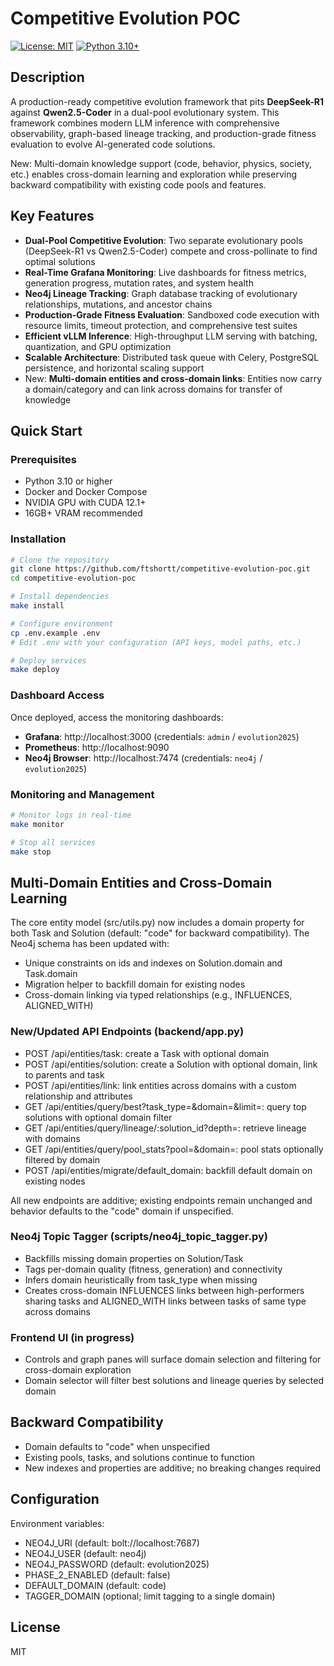 # Competitive Evolution POC

[![License: MIT](https://img.shields.io/badge/License-MIT-yellow.svg)](https://opensource.org/licenses/MIT)
[![Python 3.10+](https://img.shields.io/badge/python-3.10+-blue.svg)](https://www.python.org/downloads/)

## Description
A production-ready competitive evolution framework that pits **DeepSeek-R1** against **Qwen2.5-Coder** in a dual-pool evolutionary system. This framework combines modern LLM inference with comprehensive observability, graph-based lineage tracking, and production-grade fitness evaluation to evolve AI-generated code solutions.

New: Multi-domain knowledge support (code, behavior, physics, society, etc.) enables cross-domain learning and exploration while preserving backward compatibility with existing code pools and features.

## Key Features
- **Dual-Pool Competitive Evolution**: Two separate evolutionary pools (DeepSeek-R1 vs Qwen2.5-Coder) compete and cross-pollinate to find optimal solutions
- **Real-Time Grafana Monitoring**: Live dashboards for fitness metrics, generation progress, mutation rates, and system health
- **Neo4j Lineage Tracking**: Graph database tracking of evolutionary relationships, mutations, and ancestor chains
- **Production-Grade Fitness Evaluation**: Sandboxed code execution with resource limits, timeout protection, and comprehensive test suites
- **Efficient vLLM Inference**: High-throughput LLM serving with batching, quantization, and GPU optimization
- **Scalable Architecture**: Distributed task queue with Celery, PostgreSQL persistence, and horizontal scaling support
- New: **Multi-domain entities and cross-domain links**: Entities now carry a domain/category and can link across domains for transfer of knowledge

## Quick Start
### Prerequisites
- Python 3.10 or higher
- Docker and Docker Compose
- NVIDIA GPU with CUDA 12.1+
- 16GB+ VRAM recommended

### Installation
```bash
# Clone the repository
git clone https://github.com/ftshortt/competitive-evolution-poc.git
cd competitive-evolution-poc

# Install dependencies
make install

# Configure environment
cp .env.example .env
# Edit .env with your configuration (API keys, model paths, etc.)

# Deploy services
make deploy
```

### Dashboard Access
Once deployed, access the monitoring dashboards:
- **Grafana**: http://localhost:3000 (credentials: `admin` / `evolution2025`)
- **Prometheus**: http://localhost:9090
- **Neo4j Browser**: http://localhost:7474 (credentials: `neo4j` / `evolution2025`)

### Monitoring and Management
```bash
# Monitor logs in real-time
make monitor

# Stop all services
make stop
```

## Multi-Domain Entities and Cross-Domain Learning
The core entity model (src/utils.py) now includes a domain property for both Task and Solution (default: "code" for backward compatibility). The Neo4j schema has been updated with:
- Unique constraints on ids and indexes on Solution.domain and Task.domain
- Migration helper to backfill domain for existing nodes
- Cross-domain linking via typed relationships (e.g., INFLUENCES, ALIGNED_WITH)

### New/Updated API Endpoints (backend/app.py)
- POST /api/entities/task: create a Task with optional domain
- POST /api/entities/solution: create a Solution with optional domain, link to parents and task
- POST /api/entities/link: link entities across domains with a custom relationship and attributes
- GET /api/entities/query/best?task_type=&domain=&limit=: query top solutions with optional domain filter
- GET /api/entities/query/lineage/:solution_id?depth=: retrieve lineage with domains
- GET /api/entities/query/pool_stats?pool=&domain=: pool stats optionally filtered by domain
- POST /api/entities/migrate/default_domain: backfill default domain on existing nodes

All new endpoints are additive; existing endpoints remain unchanged and behavior defaults to the "code" domain if unspecified.

### Neo4j Topic Tagger (scripts/neo4j_topic_tagger.py)
- Backfills missing domain properties on Solution/Task
- Tags per-domain quality (fitness, generation) and connectivity
- Infers domain heuristically from task_type when missing
- Creates cross-domain INFLUENCES links between high-performers sharing tasks and ALIGNED_WITH links between tasks of same type across domains

### Frontend UI (in progress)
- Controls and graph panes will surface domain selection and filtering for cross-domain exploration
- Domain selector will filter best solutions and lineage queries by selected domain

## Backward Compatibility
- Domain defaults to "code" when unspecified
- Existing pools, tasks, and solutions continue to function
- New indexes and properties are additive; no breaking changes required

## Configuration
Environment variables:
- NEO4J_URI (default: bolt://localhost:7687)
- NEO4J_USER (default: neo4j)
- NEO4J_PASSWORD (default: evolution2025)
- PHASE_2_ENABLED (default: false)
- DEFAULT_DOMAIN (default: code)
- TAGGER_DOMAIN (optional; limit tagging to a single domain)

## License
MIT
